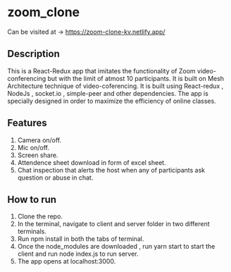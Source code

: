 # zoom_clone

Can be visited at -> https://zoom-clone-kv.netlify.app/

## Description
This is a React-Redux app that imitates the functionality of Zoom video-conferencing but with the limit of atmost 10 participants. It is built on Mesh Architecture technique of video-coferencing.
It is built using React-redux , NodeJs , socket.io  , simple-peer and other dependencies. The app is specially designed in order to maximize the efficiency of online classes.

## Features
1. Camera on/off.
2. Mic on/off.
3. Screen share.
4. Attendence sheet download in form of excel sheet.
5. Chat inspection that alerts the host when any of participants ask question or abuse in chat.

## How to run
1. Clone the repo.
2. In the terminal, navigate to client and server folder in two different terminals.
3. Run npm install in both the tabs of terminal.
4. Once the node_modules are downloaded , run yarn start to start the client and run node index.js to run server.
5. The app opens at localhost:3000.
